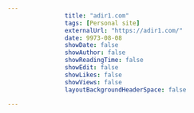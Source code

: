 ---
                title: "adir1.com"
                tags: [Personal site]
                externalUrl: "https://adir1.com/"
                date: 9973-08-08
                showDate: false
                showAuthor: false
                showReadingTime: false
                showEdit: false
                showLikes: false
                showViews: false
                layoutBackgroundHeaderSpace: false
                ---
